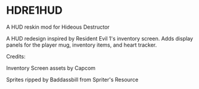 # HDRE1HUD
A HUD reskin mod for Hideous Destructor

A HUD redesign inspired by Resident Evil 1's
inventory screen. Adds display panels for
the player mug, inventory items, and heart
tracker.

Credits:

Inventory Screen assets by Capcom

Sprites ripped by Baddassbill 
from Spriter's Resource
